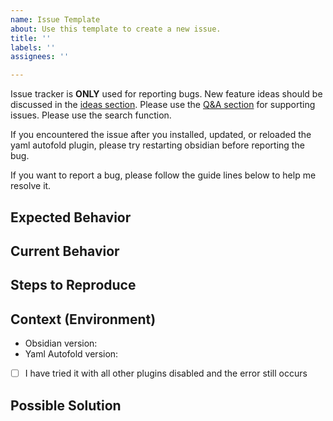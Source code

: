 ```yaml
---
name: Issue Template
about: Use this template to create a new issue.
title: ''
labels: ''
assignees: ''

---
```


Issue tracker is **ONLY** used for reporting bugs. New feature ideas should be discussed in the [ideas section](https://github.com/sytone/obsidian-yaml-autofold/discussions/categories/ideas). Please use the [Q&A section](https://github.com/sytone/obsidian-yaml-autofold/discussions/categories/q-a) for supporting issues. Please use the search function.

If you encountered the issue after you installed, updated, or reloaded the yaml autofold plugin, please try restarting obsidian before reporting the bug.

If you want to report a bug, please follow the guide lines below to help me resolve it.

## Expected Behavior
<!--- Tell us what should happen -->

## Current Behavior
<!--- Tell us what happens instead of the expected behavior -->

## Steps to Reproduce
<!-- Which exact steps can I take to reproduce the issue? -->

## Context (Environment)
* Obsidian version:
* Yaml Autofold version:
* [ ] I have tried it with all other plugins disabled and the error still occurs

## Possible Solution
<!--- Not obligatory, but suggest a fix/reason for the bug, if you have an idea -->
